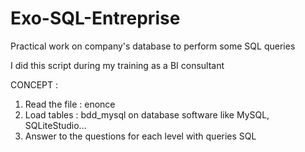 # Exo-SQL-Entreprise
Practical work on company's database to perform some SQL queries

I did this script during my training as a BI consultant

CONCEPT :

1) Read the file : enonce
2) Load tables : bdd_mysql on database software like MySQL, SQLiteStudio...
3) Answer to the questions for each level with queries SQL
